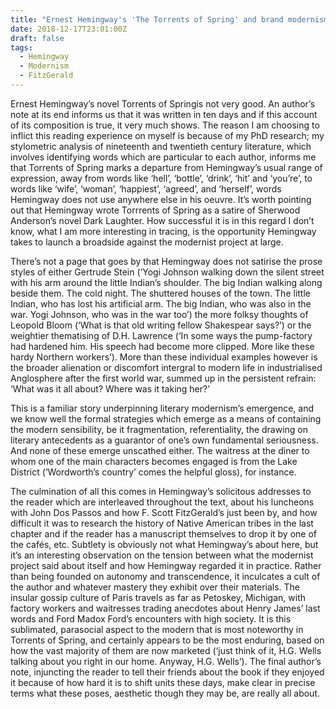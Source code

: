 ```yaml
---
title: "Ernest Hemingway's 'The Torrents of Spring' and brand modernism"
date: 2018-12-17T23:01:00Z
draft: false
tags:
  - Hemingway
  - Modernism
  - FitzGerald
---
```

Ernest Hemingway’s novel Torrents of Springis not very good. An author’s note at its end informs us that it was written in ten days and if this account of its composition is true, it very much shows. The reason I am choosing to inflict this reading experience on myself is because of my PhD research; my stylometric analysis of nineteenth and twentieth century literature, which involves identifying words which are particular to each author, informs me that Torrents of Spring marks a departure from Hemingway’s usual range of expression, away from words like ‘hell’, ‘bottle’, ‘drink’, ‘hit’ and ‘you’re’, to words like ‘wife’, ‘woman’, ‘happiest’, ‘agreed’, and ‘herself’, words Hemingway does not use anywhere else in his oeuvre. It’s worth pointing out that Hemingway wrote Torrrents of Spring as a satire of Sherwood Anderson’s novel Dark Laughter. How successful it is in this regard I don’t know, what I am more interesting in tracing, is the opportunity Hemingway takes to launch a broadside against the modernist project at large.

There’s not a page that goes by that Hemingway does not satirise the prose styles of either Gertrude Stein (‘Yogi Johnson walking down the silent street with his arm around the little Indian’s shoulder. The big Indian walking along beside them. The cold night. The shuttered houses of the town. The little Indian, who has lost his artificial arm. The big Indian, who was also in the war. Yogi Johnson, who was in the war too’) the more folksy thoughts of Leopold Bloom (‘What is that old writing fellow Shakespear says?’) or the weightier thematising of D.H. Lawrence (‘In some ways the pump-factory had hardened him. His speech had become more clipped. More like these hardy Northern workers’). More than these individual examples however is the broader alienation or discomfort intergral to modern life in industrialised Anglosphere after the first world war, summed up in the persistent refrain: ‘What was it all about? Where was it taking her?’

This is a familiar story underpinning literary modernism’s emergence, and we know well the formal strategies which emerge as a means of containing the modern sensibility, be it fragmentation, referentiality, the drawing on literary antecedents as a guarantor of one’s own fundamental seriousness. And none of these emerge unscathed either. The waitress at the diner to whom one of the main characters becomes engaged is from the Lake District (‘Wordworth’s country’ comes the helpful gloss), for instance.

The culmination of all this comes in Hemingway’s solicitous addresses to the reader which are interleaved throughout the text, about his luncheons with John Dos Passos and how F. Scott FitzGerald’s just been by, and how difficult it was to research the history of Native American tribes in the last chapter and if the reader has a manuscript themselves to drop it by one of the cafés, etc. Subtlety is obviously not what Hemingway’s about here, but it’s an interesting observation on the tension between what the modernist project said about itself and how Hemingway regarded it in practice. Rather than being founded on autonomy and transcendence, it inculcates a cult of the author and whatever mastery they exhibit over their materials. The insular gossip culture of Paris travels as far as Petoskey, Michigan, with factory workers and waitresses trading anecdotes about Henry James’ last words and Ford Madox Ford’s encounters with high society. It is this sublimated, parasocial aspect to the modern that is most noteworthy in Torrents of Spring, and certainly appears to be the most enduring, based on how the vast majority of them are now marketed (‘just think of it, H.G. Wells talking about you right in our home. Anyway, H.G. Wells’). The final author’s note, injuncting the reader to tell their friends about the book if they enjoyed it because of how hard it is to shift units these days, make clear in precise terms what these poses, aesthetic though they may be, are really all about.
